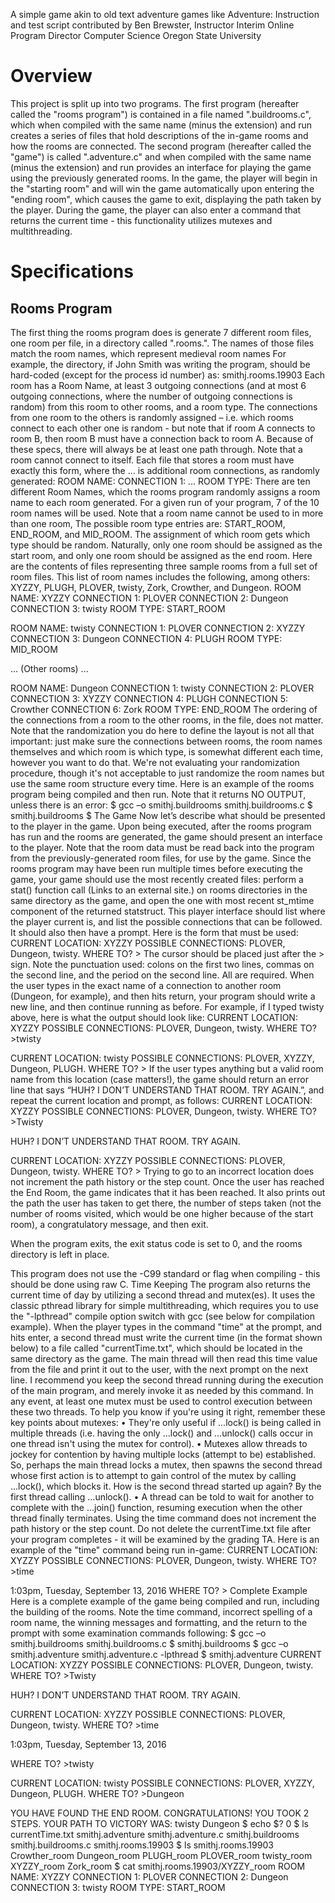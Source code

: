 A simple game akin to old text adventure games like Adventure:
Instruction and test script contributed by Ben Brewster, Instructor Interim Online Program Director Computer Science Oregon State University<br>
<h1>Overview</h1>
This project is split up into two programs. The first program (hereafter called the "rooms program") is contained in a file named "<STUDENT ONID USERNAME>.buildrooms.c", which when compiled with the same name (minus the extension) and run creates a series of files that hold descriptions of the in-game rooms and how the rooms are connected.
The second program (hereafter called the "game") is called "<STUDENT ONID USERNAME>.adventure.c" and when compiled with the same name (minus the extension) and run provides an interface for playing the game using the previously generated rooms.
In the game, the player will begin in the "starting room" and will win the game automatically upon entering the "ending room", which causes the game to exit, displaying the path taken by the player.
During the game, the player can also enter a command that returns the current time - this functionality utilizes mutexes and multithreading.
 <h1>Specifications</h1> 
 <h2>Rooms Program</h2>
The first thing the rooms program does is generate 7 different room files, one room per file, in a directory called "<STUDENT ONID USERNAME>.rooms.<PROCESS ID>". The names of those files match the room names, which represent medieval room names For example, the directory, if John Smith was writing the program, should be hard-coded (except for the process id number) as:
smithj.rooms.19903
Each room has a Room Name, at least 3 outgoing connections (and at most 6 outgoing connections, where the number of outgoing connections is random) from this room to other rooms, and a room type. The connections from one room to the others is randomly assigned – i.e. which rooms connect to each other one is random - but note that if room A connects to room B, then room B must have a connection back to room A. Because of these specs, there will always be at least one path through. Note that a room cannot connect to itself.
Each file that stores a room must have exactly this form, where the … is additional room connections, as randomly generated:
ROOM NAME: <room name>
CONNECTION 1: <room name>
…
ROOM TYPE: <room type>
There are ten different Room Names, which the rooms program randomly assigns a room name to each room generated. For a given run of your program, 7 of the 10 room names will be used. Note that a room name cannot be used to in more than one room,
The possible room type entries are: START_ROOM, END_ROOM, and MID_ROOM. The assignment of which room gets which type should be random. Naturally, only one room should be assigned as the start room, and only one room should be assigned as the end room.
Here are the contents of files representing three sample rooms from a full set of room files. This list of room names includes the following, among others: XYZZY, PLUGH, PLOVER, twisty, Zork, Crowther, and Dungeon.
ROOM NAME: XYZZY
CONNECTION 1: PLOVER
CONNECTION 2: Dungeon
CONNECTION 3: twisty
ROOM TYPE: START_ROOM

ROOM NAME: twisty
CONNECTION 1: PLOVER
CONNECTION 2: XYZZY
CONNECTION 3: Dungeon
CONNECTION 4: PLUGH
ROOM TYPE: MID_ROOM

... (Other rooms) ...

ROOM NAME: Dungeon
CONNECTION 1: twisty
CONNECTION 2: PLOVER
CONNECTION 3: XYZZY
CONNECTION 4: PLUGH
CONNECTION 5: Crowther
CONNECTION 6: Zork
ROOM TYPE: END_ROOM
The ordering of the connections from a room to the other rooms, in the file, does not matter. Note that the randomization you do here to define the layout is not all that important: just make sure the connections between rooms, the room names themselves and which room is which type, is somewhat different each time, however you want to do that. We're not evaluating your randomization procedure, though it's not acceptable to just randomize the room names but use the same room structure every time.
Here is an example of the rooms program being compiled and then run. Note that it returns NO OUTPUT, unless there is an error:
$ gcc –o smithj.buildrooms smithj.buildrooms.c
$ smithj.buildrooms
$
The Game
Now let’s describe what should be presented to the player in the game. Upon being executed, after the rooms program has run and the rooms are generated, the game should present an interface to the player. Note that the room data must be read back into the program from the previously-generated room files, for use by the game. Since the rooms program may have been run multiple times before executing the game, your game should use the most recently created files: perform a stat() function call (Links to an external site.) on rooms directories in the same directory as the game, and open the one with most recent st_mtime component of the returned statstruct.
This player interface should list where the player current is, and list the possible connections that can be followed. It should also then have a prompt. Here is the form that must be used:
CURRENT LOCATION: XYZZY
POSSIBLE CONNECTIONS: PLOVER, Dungeon, twisty.
WHERE TO? >
The cursor should be placed just after the > sign. Note the punctuation used: colons on the first two lines, commas on the second line, and the period on the second line. All are required.
When the user types in the exact name of a connection to another room (Dungeon, for example), and then hits return, your program should write a new line, and then continue running as before. For example, if I typed twisty above, here is what the output should look like:
CURRENT LOCATION: XYZZY
POSSIBLE CONNECTIONS: PLOVER, Dungeon, twisty.
WHERE TO? >twisty

CURRENT LOCATION: twisty
POSSIBLE CONNECTIONS: PLOVER, XYZZY, Dungeon, PLUGH.
WHERE TO? >
If the user types anything but a valid room name from this location (case matters!), the game should return an error line that says “HUH? I DON’T UNDERSTAND THAT ROOM. TRY AGAIN.”, and repeat the current location and prompt, as follows:
CURRENT LOCATION: XYZZY
POSSIBLE CONNECTIONS: PLOVER, Dungeon, twisty.
WHERE TO? >Twisty

HUH? I DON’T UNDERSTAND THAT ROOM. TRY AGAIN.

CURRENT LOCATION: XYZZY
POSSIBLE CONNECTIONS: PLOVER, Dungeon, twisty.
WHERE TO? >
Trying to go to an incorrect location does not increment the path history or the step count. Once the user has reached the End Room, the game indicates that it has been reached. It also prints out the path the user has taken to get there, the number of steps taken (not the number of rooms visited, which would be one higher because of the start room), a congratulatory message, and then exit.

When the program exits, the exit status code is set to 0, and the rooms directory is left in place.
 
This program does not use the -C99 standard or flag when compiling - this should be done using raw C.
Time Keeping
The program also returns the current time of day by utilizing a second thread and mutex(es). It uses the classic pthread library for simple multithreading, which requires you to use the "-lpthread" compile option switch with gcc (see below for compilation example).
When the player types in the command "time" at the prompt, and hits enter, a second thread must write the current time (in the format shown below) to a file called "currentTime.txt", which should be located in the same directory as the game. The main thread will then read this time value from the file and print it out to the user, with the next prompt on the next line. I recommend you keep the second thread running during the execution of the main program, and merely invoke it as needed by this command. In any event, at least one mutex must be used to control execution between these two threads.
To help you know if you're using it right, remember these key points about mutexes:
•	They're only useful if ...lock() is being called in multiple threads (i.e. having the only ...lock() and ...unlock() calls occur in one thread isn't using the mutex for control).
•	Mutexes allow threads to jockey for contention by having multiple locks (attempt to be) established. So, perhaps the main thread locks a mutex, then spawns the second thread whose first action is to attempt to gain control of the mutex by calling ...lock(), which blocks it. How is the second thread started up again? By the first thread calling ...unlock().
•	A thread can be told to wait for another to complete with the ...join() function, resuming execution when the other thread finally terminates.
Using the time command does not increment the path history or the step count. Do not delete the currentTime.txt file after your program completes - it will be examined by the grading TA.
Here is an example of the "time" command being run in-game:
CURRENT LOCATION: XYZZY
POSSIBLE CONNECTIONS: PLOVER, Dungeon, twisty.
WHERE TO? >time

1:03pm, Tuesday, September 13, 2016
WHERE TO? >
Complete Example
Here is a complete example of the game being compiled and run, including the building of the rooms. Note the time command, incorrect spelling of a room name, the winning messages and formatting, and the return to the prompt with some examination commands following:
$ gcc –o smithj.buildrooms smithj.buildrooms.c
$ smithj.buildrooms
$ gcc –o smithj.adventure smithj.adventure.c -lpthread
$ smithj.adventure
CURRENT LOCATION: XYZZY
POSSIBLE CONNECTIONS: PLOVER, Dungeon, twisty.
WHERE TO? >Twisty

HUH? I DON’T UNDERSTAND THAT ROOM. TRY AGAIN.

CURRENT LOCATION: XYZZY
POSSIBLE CONNECTIONS: PLOVER, Dungeon, twisty.
WHERE TO? >time

1:03pm, Tuesday, September 13, 2016

WHERE TO? >twisty

CURRENT LOCATION: twisty
POSSIBLE CONNECTIONS: PLOVER, XYZZY, Dungeon, PLUGH.
WHERE TO? >Dungeon

YOU HAVE FOUND THE END ROOM. CONGRATULATIONS!
YOU TOOK 2 STEPS. YOUR PATH TO VICTORY WAS:
twisty
Dungeon
$ echo $?
0
$ ls
currentTime.txt smithj.adventure smithj.adventure.c smithj.buildrooms
smithj.buildrooms.c smithj.rooms.19903
$ ls smithj.rooms.19903
Crowther_room Dungeon_room PLUGH_room PLOVER_room
twisty_room XYZZY_room Zork_room
$ cat smithj.rooms.19903/XYZZY_room
ROOM NAME: XYZZY
CONNECTION 1: PLOVER
CONNECTION 2: Dungeon
CONNECTION 3: twisty
ROOM TYPE: START_ROOM
